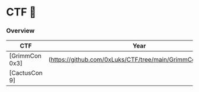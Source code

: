 # CTF 🏁

### Overview

| CTF           | Year                                                        |
|---------------|--------------------------------------------------------------|
| [GrimmCon 0x3]|(https://github.com/0xLuks/CTF/tree/main/GrimmCon%202020)     | 2020 |
| [CactusCon 9]|
